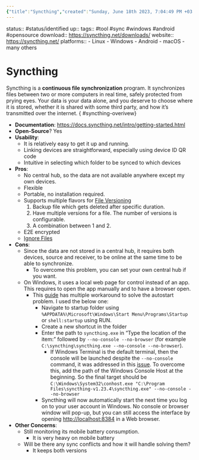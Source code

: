 ```yaml
---
{"title":"Syncthing","created":"Sunday, June 18th 2023, 7:04:49 PM +03:00","modified":"Sunday, June 18th 2023, 7:05:12 PM +03:00","dg-publish":true,"permalink":"/60-69-learning-and-productivity/41-sync-and-version-control/41-01-sync-thing/","dgPassFrontmatter":true,"updated":"Sunday, June 18th 2023, 7:05:12 PM +03:00"}
---
```



status:: #status/identified 
up:: 
tags:: #tool #sync #windows #android #opensource 
download:: https://syncthing.net/downloads/
website:: https://syncthing.net/ 
platforms::
	- Linux
	- Windows
	- Android
	- macOS
	- many others

# Syncthing

Syncthing is a **continuous file synchronization** program. It synchronizes files between two or more computers in real time, safely protected from prying eyes. Your data is your data alone, and you deserve to choose where it is stored, whether it is shared with some third party, and how it’s transmitted over the internet.
{ #syncthing-overivew}


- **Documentation**: https://docs.syncthing.net/intro/getting-started.html
- **Open-Source**? Yes
- **Usability**:
	- It is relatively easy to get it up and running.
	- Linking devices are straightforward, especially using device ID QR code
	- Intuitive in selecting which folder to be synced to which devices
- **Pros**:
	- No central hub, so the data are not available anywhere except my own devices.
	- Flexible
	- Portable, no installation required.
	- Supports multiple flavors for [File Versioning](https://docs.syncthing.net/users/versioning.html)
		1. Backup file which gets deleted after specific duration.
		2. Have multiple versions for a file. The number of versions is configurable.
		3. A combination between 1 and 2.
	- E2E encrypted
	- [Ignore Files](https://docs.syncthing.net/users/ignoring.html)
- **Cons**:
	- Since the data are not stored in a central hub, it requires both devices, source and receiver, to be online at the same time to be able to synchronize.
		- To overcome this problem, you can set your own central hub if you want.
	- On Windows, it uses a local web page for control instead of an app. This requires to open the app manually and to have a browser open.
		- This [guide](https://docs.syncthing.net/users/autostart.html#autostart-windows-startup) has multiple workaround to solve the autostart problem. I used the below one:
			- Navigate to startup folder using `%APPDATA%\Microsoft\Windows\Start Menu\Programs\Startup` or `shell:startup` using RUN.
			- Create a new shortcut in the folder
			- Enter the path to `syncthing.exe` in “Type the location of the item:” followed by `--no-console --no-browser` (for example `C:\syncthing\syncthing.exe --no-console --no-browser`). 
				- If Windows Terminal is the default terminal, then the console will be launched despite the `--no-console` command, it was addressed in this [issue](https://github.com/syncthing/syncthing/issues/8046). To overcome this, add the path of the Windows Console Host at the beginning. So the final target should be `C:\Windows\System32\conhost.exe "C:\Program Files\syncthing-v1.23.4\syncthing.exe" --no-console --no-browser`
			- Syncthing will now automatically start the next time you log on to your user account in Windows. No console or browser window will pop-up, but you can still access the interface by opening [http://localhost:8384](http://localhost:8384) in a Web browser.
- **Other Concerns**:
	- Still monitoring its mobile battery consumption.
		- It is very heavy on mobile battery
	- Will be there any sync conflicts and how it will handle solving them?
		- It keeps both versions